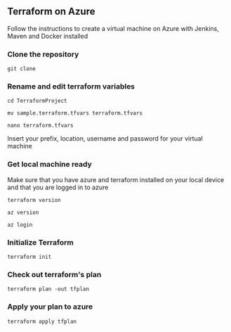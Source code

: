 ## Terraform on Azure
Follow the instructions to create a virtual machine on Azure with Jenkins, Maven and Docker installed
### Clone the repository
```
git clone 
```
### Rename and edit terraform variables
```
cd TerraformProject 
```
```
mv sample.terraform.tfvars terraform.tfvars 
```
```
nano terraform.tfvars
```
Insert your prefix, location, username and password for your virtual machine
### Get local machine ready
Make sure that you have azure and terraform installed on your local device and that you are logged in to azure
```
terraform version 
```
```
az version 
```
```
az login 
```
### Initialize Terraform
```
terraform init
```
### Check out terraform's plan
```
terraform plan -out tfplan 
```
### Apply your plan to azure
```
terraform apply tfplan 
```

